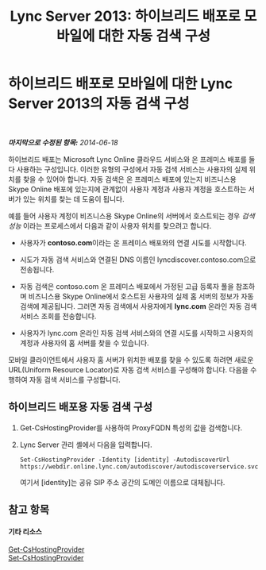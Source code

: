 ﻿---
title: 'Lync Server 2013: 하이브리드 배포로 모바일에 대한 자동 검색 구성'
TOCTitle: 하이브리드 배포로 모바일에 대한 자동 검색 구성
ms:assetid: f838af79-d8b4-4122-b81c-7889573d143e
ms:mtpsurl: https://technet.microsoft.com/ko-kr/library/JJ215885(v=OCS.15)
ms:contentKeyID: 49305579
ms.date: 08/10/2015
mtps_version: v=OCS.15
ms.translationtype: HT
---

# 하이브리드 배포로 모바일에 대한 Lync Server 2013의 자동 검색 구성

 

_**마지막으로 수정된 항목:** 2014-06-18_

하이브리드 배포는 Microsoft Lync Online 클라우드 서비스와 온 프레미스 배포를 둘 다 사용하는 구성입니다. 이러한 유형의 구성에서 자동 검색 서비스는 사용자의 실제 위치를 찾을 수 있어야 합니다. 자동 검색은 온 프레미스 배포에 있는지 비즈니스용 Skype Online 배포에 있는지에 관계없이 사용자 계정과 사용자 계정을 호스트하는 서버가 있는 위치를 찾는 데 도움이 됩니다.

예를 들어 사용자 계정이 비즈니스용 Skype Online의 서버에서 호스트되는 경우 *검색 성능* 이라는 프로세스에서 다음과 같이 사용자 위치를 찾으려고 합니다.

  - 사용자가 **contoso.com**이라는 온 프레미스 배포와의 연결 시도를 시작합니다.

  - 시도가 자동 검색 서비스와 연결된 DNS 이름인 lyncdiscover.contoso.com으로 전송됩니다.

  - 자동 검색은 contoso.com 온 프레미스 배포에서 가정된 고급 등록자 풀을 참조하며 비즈니스용 Skype Online에서 호스트된 사용자의 실제 홈 서버의 정보가 자동 검색에 제공됩니다. 그러면 자동 검색에서 사용자에게 **lync.com** 온라인 자동 검색 서비스 조회를 전송합니다.

  - 사용자가 lync.com 온라인 자동 검색 서비스와의 연결 시도를 시작하고 사용자의 계정과 사용자의 홈 서버를 찾을 수 있습니다.

모바일 클라이언트에서 사용자 홈 서버가 위치한 배포를 찾을 수 있도록 하려면 새로운 URL(Uniform Resource Locator)로 자동 검색 서비스를 구성해야 합니다. 다음을 수행하여 자동 검색 서비스를 구성합니다.

## 하이브리드 배포용 자동 검색 구성

1.  Get-CsHostingProvider를 사용하여 ProxyFQDN 특성의 값을 검색합니다.

2.  Lync Server 관리 셸에서 다음을 입력합니다.
    
        Set-CsHostingProvider -Identity [identity] -AutodiscoverUrl https://webdir.online.lync.com/autodiscover/autodiscoverservice.svc/root
    
    여기서 \[identity\]는 공유 SIP 주소 공간의 도메인 이름으로 대체됩니다.

## 참고 항목

#### 기타 리소스

[Get-CsHostingProvider](https://docs.microsoft.com/en-us/powershell/module/skype/Get-CsHostingProvider)  
[Set-CsHostingProvider](https://docs.microsoft.com/en-us/powershell/module/skype/Set-CsHostingProvider)

